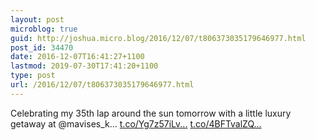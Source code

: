 ```yaml
---
layout: post
microblog: true
guid: http://joshua.micro.blog/2016/12/07/t806373035179646977.html
post_id: 34470
date: 2016-12-07T16:41:27+1100
lastmod: 2019-07-30T17:41:20+1100
type: post
url: /2016/12/07/t806373035179646977.html
---
```

Celebrating my 35th lap around the sun tomorrow with a little luxury getaway at @mavises_k… [t.co/Yg7z57iLv...](https://t.co/Yg7z57iLvy) [t.co/4BFTvalZQ...](https://t.co/4BFTvalZQh)

